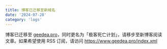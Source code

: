 ```yaml
---
title: 博客已迁移至新域名
date: '2024-07-28'
category: 'logs'
---
```


博客已迁移至 [geedea.pro](https://www.geedea.pro/)，同时更名为「极客死亡计划」，请移步至新博客阅读文章。如果希望使用 RSS 订阅，请访问 https://www.geedea.pro/index.xml